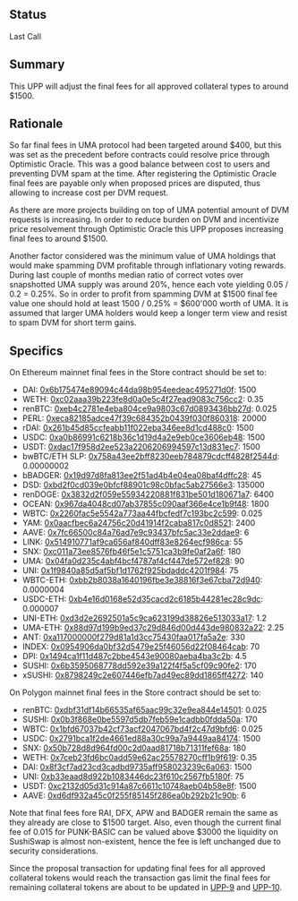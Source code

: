 ## Status

Last Call

## Summary

This UPP will adjust the final fees for all approved collateral types to around $1500.

## Rationale

So far final fees in UMA protocol had been targeted around $400, but this was set as the precedent before contracts could resolve price through Optimistic Oracle. This was a good balance between cost to users and preventing DVM spam at the time. After registering the Optimistic Oracle final fees are payable only when proposed prices are disputed, thus allowing to increase cost per DVM request.

As there are more projects building on top of UMA potential amount of DVM requests is increasing. In order to reduce burden on DVM and incentivize price resolvement through Optimistic Oracle this UPP proposes increasing final fees to around $1500.

Another factor considered was the minimum value of UMA holdings that would make spamming DVM profitable through inflationary voting rewards. During last couple of months median ratio of correct votes over snapshotted UMA supply was around 20%, hence each vote yielding 0.05 / 0.2 = 0.25%. So in order to profit from spamming DVM at $1500 final fee value one should hold at least 1500 / 0.25% = $600'000 worth of UMA. It is assumed that larger UMA holders would keep a longer term view and resist to spam DVM for short term gains.

## Specifics

On Ethereum mainnet final fees in the Store contract should be set to:
* DAI: [0x6b175474e89094c44da98b954eedeac495271d0f](https://etherscan.io/address/0x6b175474e89094c44da98b954eedeac495271d0f): 1500
* WETH: [0xc02aaa39b223fe8d0a0e5c4f27ead9083c756cc2](https://etherscan.io/address/0xc02aaa39b223fe8d0a0e5c4f27ead9083c756cc2): 0.35
* renBTC: [0xeb4c2781e4eba804ce9a9803c67d0893436bb27d](https://etherscan.io/address/0xeb4c2781e4eba804ce9a9803c67d0893436bb27d): 0.025
* PERL: [0xeca82185adce47f39c684352b0439f030f860318](https://etherscan.io/address/0xeca82185adce47f39c684352b0439f030f860318): 20000
* rDAI: [0x261b45d85ccfeabb11f022eba346ee8d1cd488c0](https://etherscan.io/address/0x261b45d85ccfeabb11f022eba346ee8d1cd488c0): 1500
* USDC: [0xa0b86991c6218b36c1d19d4a2e9eb0ce3606eb48](https://etherscan.io/address/0xa0b86991c6218b36c1d19d4a2e9eb0ce3606eb48): 1500
* USDT: [0xdac17f958d2ee523a2206206994597c13d831ec7](https://etherscan.io/address/0xdac17f958d2ee523a2206206994597c13d831ec7): 1500
* bwBTC/ETH SLP: [0x758a43ee2bff8230eeb784879cdcff4828f2544d](https://etherscan.io/address/0x758a43ee2bff8230eeb784879cdcff4828f2544d): 0.00000002
* bBADGER: [0x19d97d8fa813ee2f51ad4b4e04ea08baf4dffc28](https://etherscan.io/address/0x19d97d8fa813ee2f51ad4b4e04ea08baf4dffc28): 45
* DSD: [0xbd2f0cd039e0bfcf88901c98c0bfac5ab27566e3](https://etherscan.io/address/0xbd2f0cd039e0bfcf88901c98c0bfac5ab27566e3): 135000
* renDOGE: [0x3832d2f059e55934220881f831be501d180671a7](https://etherscan.io/address/0x3832d2f059e55934220881f831be501d180671a7): 6400
* OCEAN: [0x967da4048cd07ab37855c090aaf366e4ce1b9f48](https://etherscan.io/address/0x967da4048cd07ab37855c090aaf366e4ce1b9f48): 1800
* WBTC: [0x2260fac5e5542a773aa44fbcfedf7c193bc2c599](https://etherscan.io/address/0x2260fac5e5542a773aa44fbcfedf7c193bc2c599): 0.025
* YAM: [0x0aacfbec6a24756c20d41914f2caba817c0d8521](https://etherscan.io/address/0x0aacfbec6a24756c20d41914f2caba817c0d8521): 2400
* AAVE: [0x7fc66500c84a76ad7e9c93437bfc5ac33e2ddae9](https://etherscan.io/address/0x7fc66500c84a76ad7e9c93437bfc5ac33e2ddae9): 6
* LINK: [0x514910771af9ca656af840dff83e8264ecf986ca](https://etherscan.io/address/0x514910771af9ca656af840dff83e8264ecf986ca): 55
* SNX: [0xc011a73ee8576fb46f5e1c5751ca3b9fe0af2a6f](https://etherscan.io/address/0xc011a73ee8576fb46f5e1c5751ca3b9fe0af2a6f): 180
* UMA: [0x04fa0d235c4abf4bcf4787af4cf447de572ef828](https://etherscan.io/address/0x04fa0d235c4abf4bcf4787af4cf447de572ef828): 90
* UNI: [0x1f9840a85d5af5bf1d1762f925bdaddc4201f984](https://etherscan.io/address/0x1f9840a85d5af5bf1d1762f925bdaddc4201f984): 75
* WBTC-ETH: [0xbb2b8038a1640196fbe3e38816f3e67cba72d940](https://etherscan.io/address/0xbb2b8038a1640196fbe3e38816f3e67cba72d940): 0.0000004
* USDC-ETH: [0xb4e16d0168e52d35cacd2c6185b44281ec28c9dc](https://etherscan.io/address/0xb4e16d0168e52d35cacd2c6185b44281ec28c9dc): 0.000007
* UNI-ETH: [0xd3d2e2692501a5c9ca623199d38826e513033a17](https://etherscan.io/address/0xd3d2e2692501a5c9ca623199d38826e513033a17): 1.2
* UMA-ETH: [0x88d97d199b9ed37c29d846d00d443de980832a22](https://etherscan.io/address/0x88d97d199b9ed37c29d846d00d443de980832a22): 2.25
* ANT: [0xa117000000f279d81a1d3cc75430faa017fa5a2e](https://etherscan.io/address/0xa117000000f279d81a1d3cc75430faa017fa5a2e): 330
* INDEX: [0x0954906da0bf32d5479e25f46056d22f08464cab](https://etherscan.io/address/0x0954906da0bf32d5479e25f46056d22f08464cab): 70
* DPI: [0x1494ca1f11d487c2bbe4543e90080aeba4ba3c2b](https://etherscan.io/address/0x1494ca1f11d487c2bbe4543e90080aeba4ba3c2b): 4.5
* SUSHI: [0x6b3595068778dd592e39a122f4f5a5cf09c90fe2](https://etherscan.io/address/0x6b3595068778dd592e39a122f4f5a5cf09c90fe2): 170
* xSUSHI: [0x8798249c2e607446efb7ad49ec89dd1865ff4272](https://etherscan.io/address/0x8798249c2e607446efb7ad49ec89dd1865ff4272): 140

On Polygon mainnet final fees in the Store contract should be set to:

* renBTC: [0xdbf31df14b66535af65aac99c32e9ea844e14501](https://polygonscan.com/address/0xdbf31df14b66535af65aac99c32e9ea844e14501): 0.025
* SUSHI: [0x0b3f868e0be5597d5db7feb59e1cadbb0fdda50a](https://polygonscan.com/address/0x0b3f868e0be5597d5db7feb59e1cadbb0fdda50a): 170
* WBTC: [0x1bfd67037b42cf73acf2047067bd4f2c47d9bfd6](https://polygonscan.com/address/0x1bfd67037b42cf73acf2047067bd4f2c47d9bfd6): 0.025
* USDC: [0x2791bca1f2de4661ed88a30c99a7a9449aa84174](https://polygonscan.com/address/0x2791bca1f2de4661ed88a30c99a7a9449aa84174): 1500
* SNX: [0x50b728d8d964fd00c2d0aad81718b71311fef68a](https://polygonscan.com/address/0x50b728d8d964fd00c2d0aad81718b71311fef68a): 180
* WETH: [0x7ceb23fd6bc0add59e62ac25578270cff1b9f619](https://polygonscan.com/address/0x7ceb23fd6bc0add59e62ac25578270cff1b9f619): 0.35
* DAI: [0x8f3cf7ad23cd3cadbd9735aff958023239c6a063](https://polygonscan.com/address/0x8f3cf7ad23cd3cadbd9735aff958023239c6a063): 1500
* UNI: [0xb33eaad8d922b1083446dc23f610c2567fb5180f](https://polygonscan.com/address/0xb33eaad8d922b1083446dc23f610c2567fb5180f): 75
* USDT: [0xc2132d05d31c914a87c6611c10748aeb04b58e8f](https://polygonscan.com/address/0xc2132d05d31c914a87c6611c10748aeb04b58e8f): 1500
* AAVE: [0xd6df932a45c0f255f85145f286ea0b292b21c90b](https://polygonscan.com/address/0xd6df932a45c0f255f85145f286ea0b292b21c90b): 6

Note that final fees fore RAI, DFX, APW and BADGER remain the same as they already are close to $1500 target. Also, even though the current final fee of 0.015 for PUNK-BASIC can be valued above $3000 the liquidity on SushiSwap is almost non-existent, hence the fee is left unchanged due to security considerations.

Since the proposal transaction for updating final fees for all approved collateral tokens would reach the transaction gas limit the final fees for remaining collateral tokens are about to be updated in [UPP-9](https://github.com/UMAprotocol/UMIPs/blob/master/UPPs/upp-9.md) and [UPP-10](https://github.com/UMAprotocol/UMIPs/blob/master/UPPs/upp-10.md).
